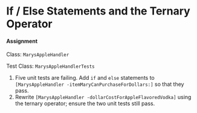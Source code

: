 # If / Else Statements and the Ternary Operator

#### Assignment

Class: `MarysAppleHandler`

Test Class: `MarysAppleHandlerTests`

1. Five unit tests are failing. Add `if` and `else` statements to `[MarysAppleHandler -itemMaryCanPurchaseForDollars:]` so that they pass.
2. Rewrite `[MarysAppleHandler -dollarCostForAppleFlavoredVodka]` using the ternary operator; ensure the two unit tests still pass.